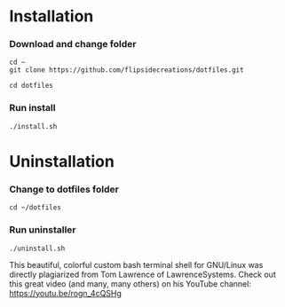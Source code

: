 # Installation
### Download and change folder
```
cd ~
git clone https://github.com/flipsidecreations/dotfiles.git

cd dotfiles
```
### Run install
```
./install.sh
```

# Uninstallation

### Change to dotfiles folder
```
cd ~/dotfiles
```

### Run uninstaller
```
./uninstall.sh
```

This beautiful, colorful custom bash terminal shell for GNU/Linux was directly plagiarized from Tom Lawrence of LawrenceSystems.  Check out this great video (and many, many others) on his YouTube channel: https://youtu.be/rogn_4cQSHg
